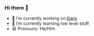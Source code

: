 ### Hi there 👋


- 🔭 I’m currently working on [klarg](https://github.com/tominekan/klarg)
- 🌱 I’m currently learning low level stuff
- 😄 Pronouns: He/Him
